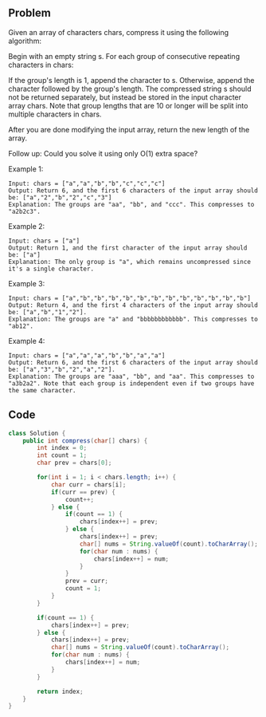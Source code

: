 ## Problem

Given an array of characters chars, compress it using the following algorithm:

Begin with an empty string s. For each group of consecutive repeating characters in chars:

If the group's length is 1, append the character to s.
Otherwise, append the character followed by the group's length.
The compressed string s should not be returned separately, but instead be stored in the input character array chars. Note that group lengths that are 10 or longer will be split into multiple characters in chars.

After you are done modifying the input array, return the new length of the array.

Follow up:
Could you solve it using only O(1) extra space?

Example 1:

```
Input: chars = ["a","a","b","b","c","c","c"]
Output: Return 6, and the first 6 characters of the input array should be: ["a","2","b","2","c","3"]
Explanation: The groups are "aa", "bb", and "ccc". This compresses to "a2b2c3".
```

Example 2:

```
Input: chars = ["a"]
Output: Return 1, and the first character of the input array should be: ["a"]
Explanation: The only group is "a", which remains uncompressed since it's a single character.
```

Example 3:

```
Input: chars = ["a","b","b","b","b","b","b","b","b","b","b","b","b"]
Output: Return 4, and the first 4 characters of the input array should be: ["a","b","1","2"].
Explanation: The groups are "a" and "bbbbbbbbbbbb". This compresses to "ab12".
```

Example 4:

```
Input: chars = ["a","a","a","b","b","a","a"]
Output: Return 6, and the first 6 characters of the input array should be: ["a","3","b","2","a","2"].
Explanation: The groups are "aaa", "bb", and "aa". This compresses to "a3b2a2". Note that each group is independent even if two groups have the same character.
```

## Code

```java
class Solution {
    public int compress(char[] chars) {
        int index = 0;
        int count = 1;
        char prev = chars[0];

        for(int i = 1; i < chars.length; i++) {
            char curr = chars[i];
            if(curr == prev) {
                count++;
            } else {
                if(count == 1) {
                    chars[index++] = prev;
                } else {
                    chars[index++] = prev;
                    char[] nums = String.valueOf(count).toCharArray();
                    for(char num : nums) {
                        chars[index++] = num;
                    }
                }
                prev = curr;
                count = 1;
            }
        }

        if(count == 1) {
            chars[index++] = prev;
        } else {
            chars[index++] = prev;
            char[] nums = String.valueOf(count).toCharArray();
            for(char num : nums) {
                chars[index++] = num;
            }
        }

        return index;
    }
}
```
